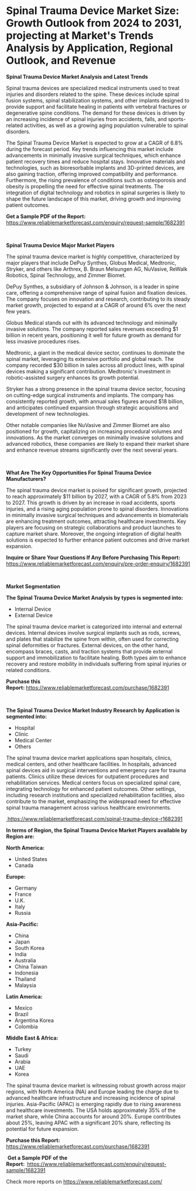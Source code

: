 <p><h1>Spinal Trauma Device Market Size: Growth Outlook from 2024 to 2031, projecting at Market's Trends Analysis by Application, Regional Outlook, and Revenue</h1></p><p><strong>Spinal Trauma Device Market Analysis and Latest Trends</strong></p>
<p><p>Spinal trauma devices are specialized medical instruments used to treat injuries and disorders related to the spine. These devices include spinal fusion systems, spinal stabilization systems, and other implants designed to provide support and facilitate healing in patients with vertebral fractures or degenerative spine conditions. The demand for these devices is driven by an increasing incidence of spinal injuries from accidents, falls, and sports-related activities, as well as a growing aging population vulnerable to spinal disorders.</p><p>The Spinal Trauma Device Market is expected to grow at a CAGR of 6.8% during the forecast period. Key trends influencing this market include advancements in minimally invasive surgical techniques, which enhance patient recovery times and reduce hospital stays. Innovative materials and technologies, such as bioresorbable implants and 3D-printed devices, are also gaining traction, offering improved compatibility and performance. Furthermore, the rising prevalence of conditions such as osteoporosis and obesity is propelling the need for effective spinal treatments. The integration of digital technology and robotics in spinal surgeries is likely to shape the future landscape of this market, driving growth and improving patient outcomes.</p></p>
<p><strong>Get a Sample PDF of the Report:&nbsp;</strong> <a href="https://www.reliablemarketforecast.com/enquiry/request-sample/1682391?utm_campaign=1890&utm_medium=2&utm_source=Github&utm_content=ia&utm_term=30122024&utm_id=spinal-trauma-device">https://www.reliablemarketforecast.com/enquiry/request-sample/1682391</a></p>
<p>&nbsp;</p>
<p><strong>Spinal Trauma Device Major Market Players</strong></p>
<p><p>The spinal trauma device market is highly competitive, characterized by major players that include DePuy Synthes, Globus Medical, Medtronic, Stryker, and others like Arthrex, B. Braun Melsungen AG, NuVasive, ReWalk Robotics, Spinal Technology, and Zimmer Biomet. </p><p>DePuy Synthes, a subsidiary of Johnson & Johnson, is a leader in spine care, offering a comprehensive range of spinal fusion and fixation devices. The company focuses on innovation and research, contributing to its steady market growth, projected to expand at a CAGR of around 6% over the next few years.</p><p>Globus Medical stands out with its advanced technology and minimally invasive solutions. The company reported sales revenues exceeding $1 billion in recent years, positioning it well for future growth as demand for less invasive procedures rises.</p><p>Medtronic, a giant in the medical device sector, continues to dominate the spinal market, leveraging its extensive portfolio and global reach. The company recorded $30 billion in sales across all product lines, with spinal devices making a significant contribution. Medtronic's investment in robotic-assisted surgery enhances its growth potential.</p><p>Stryker has a strong presence in the spinal trauma device sector, focusing on cutting-edge surgical instruments and implants. The company has consistently reported growth, with annual sales figures around $18 billion, and anticipates continued expansion through strategic acquisitions and development of new technologies.</p><p>Other notable companies like NuVasive and Zimmer Biomet are also positioned for growth, capitalizing on increasing procedural volumes and innovations. As the market converges on minimally invasive solutions and advanced robotics, these companies are likely to expand their market share and enhance revenue streams significantly over the next several years.</p></p>
<p>&nbsp;</p>
<p><strong>What Are The Key Opportunities For Spinal Trauma Device Manufacturers?</strong></p>
<p><p>The spinal trauma device market is poised for significant growth, projected to reach approximately $11 billion by 2027, with a CAGR of 5.8% from 2023 to 2027. This growth is driven by an increase in road accidents, sports injuries, and a rising aging population prone to spinal disorders. Innovations in minimally invasive surgical techniques and advancements in biomaterials are enhancing treatment outcomes, attracting healthcare investments. Key players are focusing on strategic collaborations and product launches to capture market share. Moreover, the ongoing integration of digital health solutions is expected to further enhance patient outcomes and drive market expansion.</p></p>
<p><strong>Inquire or Share Your Questions If Any Before Purchasing This Report:</strong> <a href="https://www.reliablemarketforecast.com/enquiry/pre-order-enquiry/1682391?utm_campaign=1890&utm_medium=2&utm_source=Github&utm_content=ia&utm_term=30122024&utm_id=spinal-trauma-device">https://www.reliablemarketforecast.com/enquiry/pre-order-enquiry/1682391</a></p>
<p>&nbsp;</p>
<p><strong>Market Segmentation</strong></p>
<p><strong>The Spinal Trauma Device Market Analysis by types is segmented into:</strong></p>
<p><ul><li>Internal Device</li><li>External Device</li></ul></p>
<p><p>The spinal trauma device market is categorized into internal and external devices. Internal devices involve surgical implants such as rods, screws, and plates that stabilize the spine from within, often used for correcting spinal deformities or fractures. External devices, on the other hand, encompass braces, casts, and traction systems that provide external support and immobilization to facilitate healing. Both types aim to enhance recovery and restore mobility in individuals suffering from spinal injuries or related conditions.</p></p>
<p><strong>Purchase this Report:&nbsp;</strong><a href="https://www.reliablemarketforecast.com/purchase/1682391?utm_campaign=1890&utm_medium=2&utm_source=Github&utm_content=ia&utm_term=30122024&utm_id=spinal-trauma-device">https://www.reliablemarketforecast.com/purchase/1682391</a></p>
<p>&nbsp;</p>
<p><strong>The Spinal Trauma Device Market Industry Research by Application is segmented into:</strong></p>
<p><ul><li>Hospital</li><li>Clinic</li><li>Medical Center</li><li>Others</li></ul></p>
<p><p>The spinal trauma device market applications span hospitals, clinics, medical centers, and other healthcare facilities. In hospitals, advanced spinal devices aid in surgical interventions and emergency care for trauma patients. Clinics utilize these devices for outpatient procedures and rehabilitation services. Medical centers focus on specialized spinal care, integrating technology for enhanced patient outcomes. Other settings, including research institutions and specialized rehabilitation facilities, also contribute to the market, emphasizing the widespread need for effective spinal trauma management across various healthcare environments.</p></p>
<p><a href="https://www.reliablemarketforecast.com/spinal-trauma-device-r1682391?utm_campaign=1890&utm_medium=2&utm_source=Github&utm_content=ia&utm_term=30122024&utm_id=spinal-trauma-device">&nbsp;https://www.reliablemarketforecast.com/spinal-trauma-device-r1682391</a></p>
<p><strong>In terms of Region, the Spinal Trauma Device Market Players available by Region are:</strong></p>
<p>
    <p> <strong> North America: </strong>
        <ul>
            <li>United States</li>
            <li>Canada</li>
        </ul>
        </p> 
    <p> <strong> Europe: </strong>
        <ul>
            <li>Germany</li>
            <li>France</li>
            <li>U.K.</li>
            <li>Italy</li>
            <li>Russia</li>
        </ul>
        </p> 
    <p> <strong> Asia-Pacific: </strong>
        <ul>
            <li>China</li>
            <li>Japan</li>
            <li>South Korea</li>
            <li>India</li>
            <li>Australia</li>
            <li>China Taiwan</li>
            <li>Indonesia</li>
            <li>Thailand</li>
            <li>Malaysia</li>
        </ul>
        </p> 
    <p> <strong> Latin America: </strong>
        <ul>
            <li>Mexico</li>
            <li>Brazil</li>
            <li>Argentina Korea</li>
            <li>Colombia</li>
        </ul>
        </p> 
    <p> <strong> Middle East & Africa: </strong>
        <ul>
            <li>Turkey</li>
            <li>Saudi</li>
            <li>Arabia</li>
            <li>UAE</li>
            <li>Korea</li>
        </ul>
    </p>
    </p>
<p><p>The spinal trauma device market is witnessing robust growth across major regions, with North America (NA) and Europe leading the charge due to advanced healthcare infrastructure and increasing incidence of spinal injuries. Asia-Pacific (APAC) is emerging rapidly due to rising awareness and healthcare investments. The USA holds approximately 35% of the market share, while China accounts for around 20%. Europe contributes about 25%, leaving APAC with a significant 20% share, reflecting its potential for future expansion.</p></p>
<p><strong>Purchase this Report: </strong><a href="https://www.reliablemarketforecast.com/purchase/1682391?utm_campaign=1890&utm_medium=2&utm_source=Github&utm_content=ia&utm_term=30122024&utm_id=spinal-trauma-device">https://www.reliablemarketforecast.com/purchase/1682391</a></p>
<p>&nbsp;<strong>Get a Sample PDF of the Report:&nbsp;&nbsp;</strong><a href="https://www.reliablemarketforecast.com/enquiry/request-sample/1682391?utm_campaign=1890&utm_medium=2&utm_source=Github&utm_content=ia&utm_term=30122024&utm_id=spinal-trauma-device">https://www.reliablemarketforecast.com/enquiry/request-sample/1682391</a></p>
<p><strong></strong></p>
<p>Check more reports on <a href="https://www.reliablemarketforecast.com/?utm_campaign=1890&utm_medium=2&utm_source=Github&utm_content=ia&utm_term=30122024&utm_id=spinal-trauma-device">https://www.reliablemarketforecast.com/</a></p>